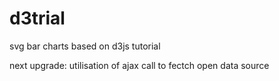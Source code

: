 # d3trial

svg bar charts based on d3js tutorial

next upgrade: utilisation of ajax call to fectch open data source
